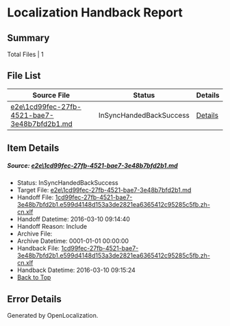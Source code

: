 # <a name='report-top'></a> Localization Handback Report

## Summary
 Total Files | 1

## File List
 Source File | Status | Details 
 ----------- | ------ | ------- 
 [e2e\1cd99fec-27fb-4521-bae7-3e48b7bfd2b1.md](https://github.com/OpenLocalizationTest/oltest/blob/334739ef0c1cf49ae9af79a5d912f5e27cb2cfd1/e2e/1cd99fec-27fb-4521-bae7-3e48b7bfd2b1.md) | InSyncHandedBackSuccess | [Details](#3bb54a95b0a3a2335f4a446381ed2e5664b91a7f1)

## Item Details
##### <a name='3bb54a95b0a3a2335f4a446381ed2e5664b91a7f1'></a> Source: [e2e\1cd99fec-27fb-4521-bae7-3e48b7bfd2b1.md](https://github.com/OpenLocalizationTest/oltest/blob/334739ef0c1cf49ae9af79a5d912f5e27cb2cfd1/e2e/1cd99fec-27fb-4521-bae7-3e48b7bfd2b1.md)
* Status: InSyncHandedBackSuccess
* Target File: [e2e\1cd99fec-27fb-4521-bae7-3e48b7bfd2b1.md](https://github.com/OpenLocalizationTestOrg/oltest.zh-cn/blob/c0bf1165ae9603a3c85cdff83e80edf990d933b5/e2e/1cd99fec-27fb-4521-bae7-3e48b7bfd2b1.md)
* Handoff File: [1cd99fec-27fb-4521-bae7-3e48b7bfd2b1.e599d4148d153a3de2821ea6365412c95285c5fb.zh-cn.xlf](https://github.com/OpenLocalizationTestOrg/olhandoff/blob/6d7e6d6e87e937308662c054bf2dd2c7c33d89ca/ol-handoff/OpenLocalizationTestOrg/oltest.zh-cn/xinjiang/ht/1cd99fec-27fb-4521-bae7-3e48b7bfd2b1.e599d4148d153a3de2821ea6365412c95285c5fb.zh-cn.xlf)
* Handoff Datetime: 2016-03-10 09:14:40
* Handoff Reason: Include
* Archive File: 
* Archive Datetime: 0001-01-01 00:00:00
* Handback File: [1cd99fec-27fb-4521-bae7-3e48b7bfd2b1.e599d4148d153a3de2821ea6365412c95285c5fb.zh-cn.xlf](https://github.com/OpenLocalizationTestOrg/olhandback/blob/59b0e652df6f3680faa71a00e820e938de6c039f/ol-handback/OpenLocalizationTestOrg/oltest.zh-cn/xinjiang/ht/1cd99fec-27fb-4521-bae7-3e48b7bfd2b1.e599d4148d153a3de2821ea6365412c95285c5fb.zh-cn.xlf)
* Handback Datetime: 2016-03-10 09:15:24
* [Back to Top](#report-top)


## Error Details

Generated by OpenLocalization.
